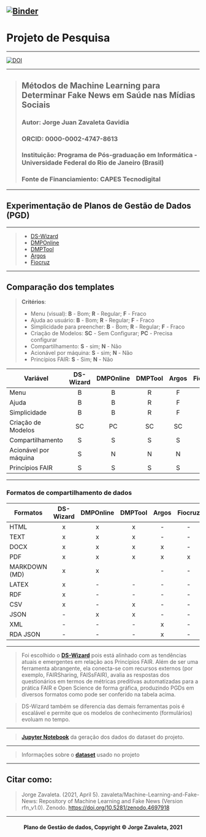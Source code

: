[![Binder](https://mybinder.org/badge_logo.svg)](https://mybinder.org/v2/gh/zavaleta/Machine-Learning-and-Fake-News/main)
---
# Projeto de Pesquisa

---
[![DOI](https://zenodo.org/badge/DOI/10.5281/zenodo.4697918.svg)](https://doi.org/10.5281/zenodo.4697918)

---
> ## Métodos de Machine Learning para Determinar Fake News em Saúde nas Mídias Sociais
> ### Autor: Jorge Juan Zavaleta Gavidia
> ### ORCID: 0000-0002-4747-8613
> ### Instituição: Programa de Pós-graduação em Informática - Universidade Federal do Rio de Janeiro (Brasil)
> ### Fonte de Financiamiento: CAPES Tecnodigital

---
## Experimentação de Planos de Gestão de Dados (PGD)

---
> - [DS-Wizard](dswizard.md)
> - [DMPOnline](dmponline.md)
> - [DMPTool](dmptool.md)
> - [Argos](argos.md)
> - [Fiocruz](fiocruz.md)

---
## Comparação dos templates

> **Critérios**:
> - Menu (visual): **B** - Bom; **R** - Regular; **F** - Fraco
> - Ajuda ao usuário: **B** - Bom; **R** - Regular; **F** - Fraco
> - Simplicidade para preencher: **B** - Bom; **R** - Regular; **F** - Fraco
> - Criação de Modelos: **SC** - Sem Configurar; **PC** - Precisa configurar
> - Compartilhamento: **S** - sim; **N** - Não
> - Acionável por máquina: **S** - sim; **N** - Não
> - Princípios FAIR: **S** - Sim; **N** - Não

Variável              | DS-Wizard  | DMPOnline  | DMPTool   | Argos   | Fiocruz |
----------------------|:----------:|:----------:|:---------:|:-------:|:-----:|
Menu                  |    B       |     B      |    R      |   F     |   R
Ajuda                 |    B       |     B      |    R      |   F     |   B
Simplicidade          |    B       |     B      |    R      |   F     |   R
Criação de Modelos    |   SC       |    PC      |    SC     |  SC     |   SC
Compartilhamento      |    S       |    S       |    S      |   S     |   S
Acionável por máquina |   S        |    N       |    N      |   N     |   N
Princípios FAIR       |   S        |    S       |    S      |   S     |   S

---
### Formatos de compartilhamento de dados

Formatos        | DS-Wizard  | DMPOnline  | DMPTool   | Argos   | Fiocruz |
----------------|:----------:|:----------:|:---------:|:-------:|:-----:|
HTML            |    x       |     x      |    x      |   -     |   -
TEXT            |    x       |     x      |    x      |   -     |   -
DOCX            |    x       |     x      |    x      |   x     |   -
PDF             |    x       |     x      |    x      |   x     |   x
MARKDOWN (MD)   |    x       |     x      |           |   -     |   -
LATEX           |    x       |     -      |    -      |   -     |   -
RDF             |    x       |     -      |    -      |   -     |   -
CSV             |    x       |     -      |    x      |   -     |   -
JSON            |    -       |     x      |    x      |   -     |   -
XML             |    -       |     -      |    -      |   x     |   -
RDA JSON        |    -       |     -      |    -      |   x     |   -

---

> Foi escolhido o **[DS-Wizard](dswizard.md)** pois está alinhado com as tendências atuais e emergentes em relação aos Princípios FAIR. Além de ser uma ferramenta abrangente, ela conecta-se com recursos externos (por exemplo, FAIRSharing, FAISsFAIR), avalia as respostas dos questionários em termos de métricas preditivas automatizadas para a prática FAIR e Open Science de forma gráfica, produzindo PGDs em diversos formatos como pode ser conferido na tabela acima.

> DS-Wizard também se diferencia das demais ferramentas pois é escalável e permite que os modelos de conhecimento (formulários) evoluam no tempo.

---
> **[Jupyter Notebook](Gera_dados.ipynb)** da geração dos dados do dataset do projeto.


---
> Informações sobre o **[dataset](dataset.md)** usado no projeto

---
## Citar como:

> Jorge Zavaleta. (2021, April 5). zavaleta/Machine-Learning-and-Fake-News: Repository of Machine Learning and Fake News (Version rfn_v1.0). Zenodo. https://doi.org/10.5281/zenodo.4697918

---
#### <center>Plano de Gestão de dados,  Copyright &copy;  Jorge Zavaleta, 2021</center>